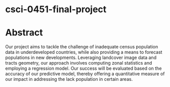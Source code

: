 # csci-0451-final-project

# Abstract
Our project aims to tackle the challenge of inadequate census population data in underdeveloped countries, while also providing a means to forecast populations in new developments. Leveraging landcover image data and tracts geometry, our approach involves computing zonal statistics and employing a regression model. Our success will be evaluated based on the accuracy of our predictive model, thereby offering a quantitative measure of our impact in addressing the lack population in certain areas.
